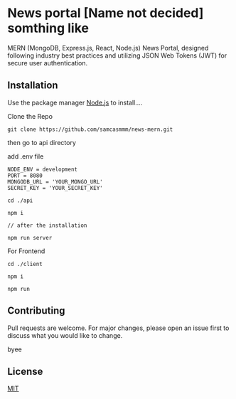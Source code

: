 # News portal [Name not decided] somthing like 

MERN (MongoDB, Express.js, React, Node.js) News Portal, designed following industry best practices and utilizing JSON Web Tokens (JWT) for secure user authentication.

## Installation

Use the package manager [Node.js](https://nodejs.org/en) to install....

Clone the Repo 
```
git clone https://github.com/samcasmmm/news-mern.git
```
then go to api directory

add .env file
```
NODE_ENV = development
PORT = 8080
MONGODB_URL = 'YOUR_MONGO_URL'
SECRET_KEY = 'YOUR_SECRET_KEY'

```
```
cd ./api

npm i

// after the installation

npm run server
``` 

For Frontend
```
cd ./client

npm i

npm run
```

## Contributing

Pull requests are welcome. For major changes, please open an issue first
to discuss what you would like to change.

byee


## License

[MIT](https://choosealicense.com/licenses/mit/)
